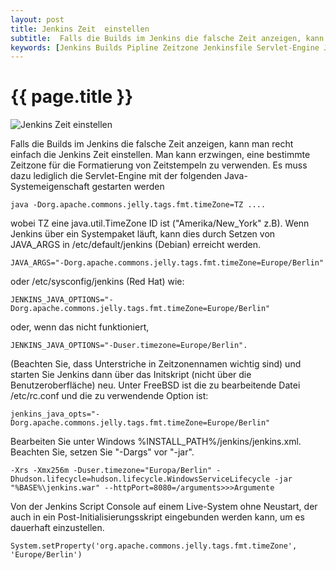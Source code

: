 ```yaml
---
layout: post
title: Jenkins Zeit  einstellen
subtitle:  Falls die Builds im Jenkins die falsche Zeit anzeigen, kann man recht einfach die Jenkins Zeit einstellen. Man kann  erzwingen, eine bestimmte Zeitzone für die Formatierung von Zeitstempeln zu verwenden. Es muss dazu lediglich die Servlet-Engine mit der folgenden Java-Systemeigenschaft gestarten werden
keywords: [Jenkins Builds Pipline Zeitzone Jenkinsfile Servlet-Engine Java-Systemeigenschaft JAVA_ARGS Dorg.apache.commons.jelly.tags.fmt.timeZone]
---
```

# {{ page.title }}

![Jenkins Zeit einstellen](https://s.elastic2ls.com/wp-content/uploads/2018/05/23160934/jenkins-300x182.png)

Falls die Builds im Jenkins die falsche Zeit anzeigen, kann man recht einfach die Jenkins Zeit einstellen. Man kann erzwingen, eine bestimmte Zeitzone für die Formatierung von Zeitstempeln zu verwenden. Es muss dazu lediglich die Servlet-Engine mit der folgenden Java-Systemeigenschaft gestarten werden

`java -Dorg.apache.commons.jelly.tags.fmt.timeZone=TZ ....`

wobei TZ eine java.util.TimeZone ID ist ("Amerika/New_York" z.B). Wenn Jenkins über ein Systempaket läuft, kann dies durch Setzen von JAVA_ARGS in /etc/default/jenkins (Debian) erreicht werden.

`JAVA_ARGS="-Dorg.apache.commons.jelly.tags.fmt.timeZone=Europe/Berlin"`

oder /etc/sysconfig/jenkins (Red Hat) wie:

`JENKINS_JAVA_OPTIONS="-Dorg.apache.commons.jelly.tags.fmt.timeZone=Europe/Berlin"`

oder, wenn das nicht funktioniert,

`JENKINS_JAVA_OPTIONS="-Duser.timezone=Europe/Berlin".`

(Beachten Sie, dass Unterstriche in Zeitzonennamen wichtig sind) und starten Sie Jenkins dann über das Initskript (nicht über die Benutzeroberfläche) neu. Unter FreeBSD ist die zu bearbeitende Datei /etc/rc.conf und die zu verwendende Option ist:

`jenkins_java_opts="-Dorg.apache.commons.jelly.tags.fmt.timeZone=Europe/Berlin"`

Bearbeiten Sie unter Windows %INSTALL_PATH%/jenkins/jenkins.xml. Beachten Sie, setzen Sie "-Dargs" vor "-jar".

`-Xrs -Xmx256m -Duser.timezone="Europa/Berlin" -Dhudson.lifecycle=hudson.lifecycle.WindowsServiceLifecycle -jar "%BASE%\jenkins.war" --httpPort=8080=/arguments>>>Argumente`

Von der Jenkins Script Console auf einem Live-System ohne Neustart, der auch in ein Post-Initialisierungsskript eingebunden werden kann, um es dauerhaft einzustellen.

`System.setProperty('org.apache.commons.jelly.tags.fmt.timeZone', 'Europe/Berlin')`
